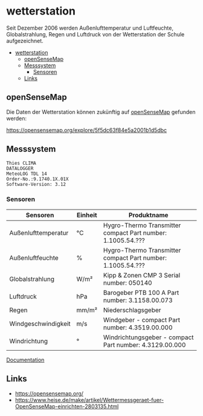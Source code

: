 # wetterstation

Seit Dezember 2006 werden Außenlufttemperatur und Luftfeuchte,
Globalstrahlung, Regen und Luftdruck von der Wetterstation der Schule
aufgezeichnet.

- [wetterstation](#wetterstation)
  - [openSenseMap](#opensensemap)
  - [Messsystem](#messsystem)
    - [Sensoren](#sensoren)
  - [Links](#links)

## openSenseMap

Die Daten der Wetterstation können zukünftig auf
[openSenseMap](https://opensensemap.org/) gefunden werden:

<https://opensensemap.org/explore/5f5dc63f84e5a2001b1d5dbc>

## Messsystem

```
Thies CLIMA
DATALOGGER
MeteoLOG TDL 14
Order-No.:9.1740.1X.01X
Software-Version: 3.12
```

### Sensoren

| Sensoren            | Einheit | Produktname                                                 |
| ------------------- | --------| ------------------------------------------------------------|
| Außenlufttemperatur | °C      | Hygro-Thermo Transmitter compact Part number: 1.1005.54.??? |
| Außenluftfeuchte    | %       | Hygro-Thermo Transmitter compact Part number: 1.1005.54.??? |
| Globalstrahlung     | W/m²    | Kipp & Zonen CMP 3 Serial number: 050140                    |
| Luftdruck           | hPa     | Barogeber PTB 100 A Part number: 3.1158.00.073              |
| Regen               | mm/m²   | Niederschlagsgeber                                          |
| Windgeschwindigkeit | m/s     | Windgeber - compact Part number: 4.3519.00.000 |
| Windrichtung        | °       | Windrichtungsgeber - compact Part number: 4.3129.00.000  |


[Documentation](docs/9.1740.xx.xxx_TDL14_V3.12_eng.pdf)

## Links

- https://opensensemap.org/
- https://www.heise.de/make/artikel/Wettermessgeraet-fuer-OpenSenseMap-einrichten-2803135.html
